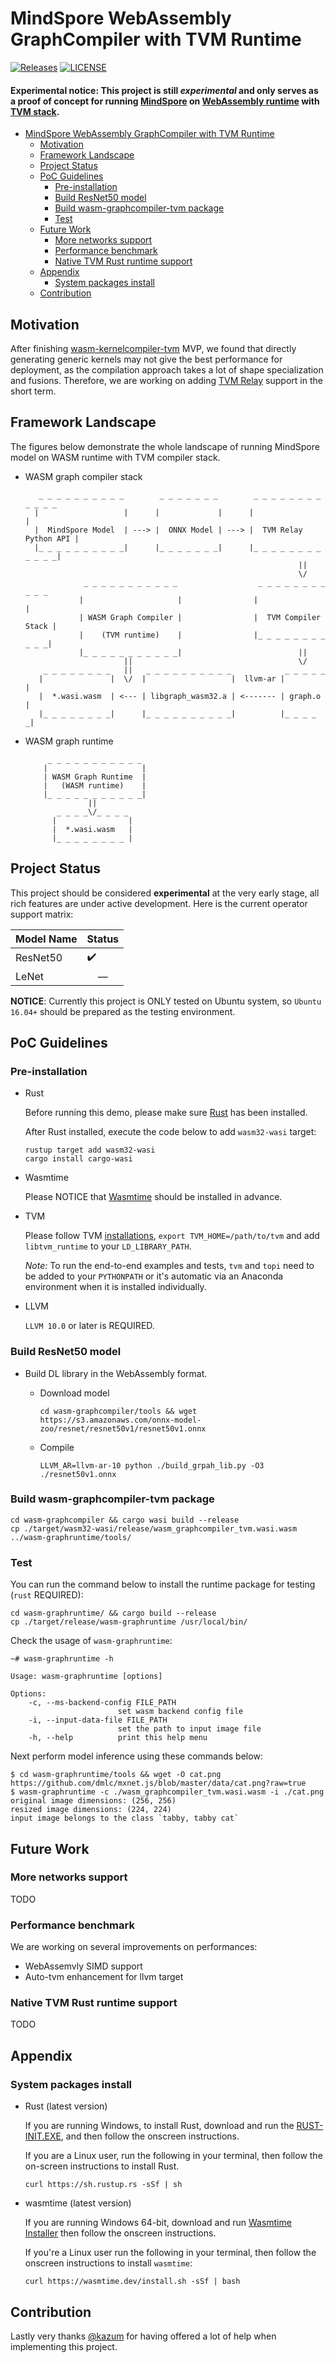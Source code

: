 # MindSpore WebAssembly GraphCompiler with TVM Runtime

[![Releases](https://img.shields.io/github/release/leonwanghui/ms-backend-wasm/all.svg?style=flat-square)](https://github.com/leonwanghui/ms-backend-wasm/releases)
[![LICENSE](https://img.shields.io/github/license/leonwanghui/osc-serverless.svg?style=flat-square)](https://github.com/leonwanghui/ms-backend-wasm/blob/master/LICENSE)

#### Experimental notice: This project is still *experimental* and only serves as a proof of concept for running [MindSpore](https://github.com/mindspore-ai/mindspore) on [WebAssembly runtime](https://github.com/bytecodealliance/wasmtime) with [TVM stack](https://tvm.apache.org/).

- [MindSpore WebAssembly GraphCompiler with TVM Runtime](#mindspore-webassembly-graphcompiler-with-tvm-runtime)
    - [Motivation](#motivation)
    - [Framework Landscape](#framework-landscape)
    - [Project Status](#project-status)
    - [PoC Guidelines](#poc-guidelines)
        - [Pre-installation](#pre-installation)
        - [Build ResNet50 model](#build-resnet50-model)
        - [Build wasm-graphcompiler-tvm package](#build-wasm-graphcompiler-tvm-package)
        - [Test](#test)
    - [Future Work](#future-work)
        - [More networks support](#more-networks-support)
        - [Performance benchmark](#performance-benchmark)
        - [Native TVM Rust runtime support](#native-tvm-rust-runtime-support)
    - [Appendix](#appendix)
        - [System packages install](#system-packages-install)
    - [Contribution](#contribution)

## Motivation

After finishing [wasm-kernelcompiler-tvm](../wasm-kernelcompiler-tvm/README.md) MVP, we found that directly generating generic kernels may not give the best performance for deployment, as the compilation approach takes a lot of shape specialization and fusions. Therefore, we are working on adding [TVM Relay](https://tvm.apache.org/docs/dev/relay_intro.html) support in the short term.

## Framework Landscape

The figures below demonstrate the whole landscape of running MindSpore model on WASM runtime with TVM compiler stack.

* WASM graph compiler stack
    ```
       _ _ _ _ _ _ _ _ _ _        _ _ _ _ _ _ _        _ _ _ _ _ _ _ _ _ _ _ _
      |                   |      |             |      |                       |
      |  MindSpore Model  | ---> |  ONNX Model | ---> |  TVM Relay Python API |
      |_ _ _ _ _ _ _ _ _ _|      |_ _ _ _ _ _ _|      |_ _ _ _ _ _ _ _ _ _ _ _|
                                                                 ||
                                                                 \/
                 _ _ _ _ _ _ _ _ _ _ _                  _ _ _ _ _ _ _ _ _ _ _
                |                     |                |                     |
                | WASM Graph Compiler |                |  TVM Compiler Stack |
                |    (TVM runtime)    |                |_ _ _ _ _ _ _ _ _ _ _|
                |_ _ _ _ _ _ _ _ _ _ _|                          ||
                          ||                                     \/
        _ _ _ _ _ _ _ _   ||   _ _ _ _ _ _ _ _ _ _            _ _ _ _ _
       |               |  \/  |                   |  llvm-ar |         |
       |  *.wasi.wasm  | <--- | libgraph_wasm32.a | <------- | graph.o |
       |_ _ _ _ _ _ _ _|      |_ _ _ _ _ _ _ _ _ _|          |_ _ _ _ _|
    ```

* WASM graph runtime
    ```
         _ _ _ _ _ _ _ _ _ _ _
        |                     |
        | WASM Graph Runtime  |
        |   (WASM runtime)    |
        |_ _ _ _ _ _ _ _ _ _ _|
                  ||
           _ _ _ _\/_ _ _ _
          |                |
          |  *.wasi.wasm   |
          |_ _ _ _ _ _ _ _ |
    ```

## Project Status

This project should be considered **experimental** at the very early stage, all rich features are under active development. Here is the current operator support matrix:

| Model Name | Status |
| ---------- | ------ |
| ResNet50 | ✔️ |
| LeNet | <center>&mdash;</center> |

**NOTICE**: Currently this project is ONLY tested on Ubuntu system, so `Ubuntu 16.04+` should be prepared as the testing environment.

## PoC Guidelines

### Pre-installation

* Rust

    Before running this demo, please make sure [Rust](#system-packages-install) has been installed.

    After Rust installed, execute the code below to add `wasm32-wasi` target:
    ```shell
    rustup target add wasm32-wasi
    cargo install cargo-wasi
    ```

* Wasmtime

    Please NOTICE that [Wasmtime](#system-packages-install) should be installed in advance.

* TVM

    Please follow TVM [installations](https://tvm.apache.org/docs/install/index.html), `export TVM_HOME=/path/to/tvm` and add `libtvm_runtime` to your `LD_LIBRARY_PATH`.

    *Note:* To run the end-to-end examples and tests, `tvm` and `topi` need to be added to your `PYTHONPATH` or it's automatic via an Anaconda environment when it is installed individually.

* LLVM

    `LLVM 10.0` or later is REQUIRED.

### Build ResNet50 model

- Build DL library in the WebAssembly format.

  - Download model

    ```
    cd wasm-graphcompiler/tools && wget https://s3.amazonaws.com/onnx-model-zoo/resnet/resnet50v1/resnet50v1.onnx
    ```

  - Compile

    ```
    LLVM_AR=llvm-ar-10 python ./build_grpah_lib.py -O3 ./resnet50v1.onnx
    ```

### Build wasm-graphcompiler-tvm package

```shell
cd wasm-graphcompiler && cargo wasi build --release
cp ./target/wasm32-wasi/release/wasm_graphcompiler_tvm.wasi.wasm ../wasm-graphruntime/tools/
```

### Test

You can run the command below to install the runtime package for testing (`rust` REQUIRED):
```shell
cd wasm-graphruntime/ && cargo build --release
cp ./target/release/wasm-graphruntime /usr/local/bin/
```

Check the usage of `wasm-graphruntime`:

```shell
~# wasm-graphruntime -h

Usage: wasm-graphruntime [options]

Options:
    -c, --ms-backend-config FILE_PATH
                        set wasm backend config file
    -i, --input-data-file FILE_PATH
                        set the path to input image file
    -h, --help          print this help menu
```

Next perform model inference using these commands below:
```
$ cd wasm-graphruntime/tools && wget -O cat.png https://github.com/dmlc/mxnet.js/blob/master/data/cat.png?raw=true
$ wasm-graphruntime -c ./wasm_graphcompiler_tvm.wasi.wasm -i ./cat.png
original image dimensions: (256, 256)
resized image dimensions: (224, 224)
input image belongs to the class `tabby, tabby cat`
```

## Future Work

### More networks support
TODO

### Performance benchmark

We are working on several improvements on performances:
* WebAssemvly SIMD support
* Auto-tvm enhancement for llvm target

### Native TVM Rust runtime support
TODO

## Appendix

### System packages install

* Rust (latest version)

    If you are running Windows, to install Rust, download and run the [RUST-INIT.EXE](https://win.rustup.rs/), and then follow the onscreen instructions.

    If you are a Linux user, run the following in your terminal, then follow the on-screen instructions to install Rust.

    ```shell
    curl https://sh.rustup.rs -sSf | sh
    ```

* wasmtime (latest version)

    If you are running Windows 64-bit, download and run [Wasmtime Installer](https://github.com/CraneStation/wasmtime/releases/download/dev/wasmtime-dev-x86_64-windows.msi) then follow the onscreen instructions.

    If you're a Linux user run the following in your terminal, then follow the onscreen instructions to install `wasmtime`:

    ```shell
    curl https://wasmtime.dev/install.sh -sSf | bash
    ```

## Contribution

Lastly very thanks [@kazum](https://github.com/kazum) for having offered a lot of help when implementing this project.
